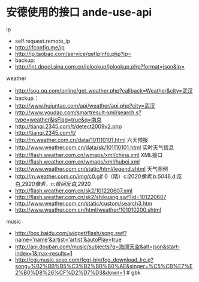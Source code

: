 安德使用的接口 ande-use-api
========

ip
- self.request.remote_ip
- http://ifconfig.me/ip
- http://ip.taobao.com/service/getIpInfo.php?ip=
- backup:
- http://int.dpool.sina.com.cn/iplookup/iplookup.php?format=json&ip=

weather
- http://sou.qq.com/online/get_weather.php?callback=Weather&city=武汉
- backup：
- http://www.hujuntao.com/api/weather/api.php?city=武汉
- http://www.youdao.com/smartresult-xml/search.s?type=weather&jsFlag=true&q=南京
- http://tianqi.2345.com/t/detect2009v2.php
- http://tianqi.2345.com/t/
- http://m.weather.com.cn/data/101110101.html 六天预报
- http://www.weather.com.cn/data/sk/101110101.html 实时天气信息
- http://flash.weather.com.cn/wmaps/xml/china.xml XML接口
- http://flash.weather.com.cn/wmaps/xml/hubei.xml
- http://www.weather.com.cn/static/html/legend.shtml 天气图例
- http://m.weather.com.cn/img/c0.gif 0（晴）c:20*20像素,b:50*46,d:反白,29*20像素，n:夜间反白,29*20
- http://flash.weather.com.cn/sk2/101220607.xml
- http://flash.weather.com.cn/sk2/shikuang.swf?id=101220607
- http://www.weather.com.cn/static/custom/search3.htm
- http://www.weather.com.cn/html/weather/101010200.shtml

music
- http://box.baidu.com/widget/flash/song.swf?name='name'&artist='artist'&autoPlay=true
- http://api.douban.com/music/subjects?q=海阔天空&alt=json&start-index=1&max-results=1
- http://cgi.music.soso.com/fcgi-bin/fcg_download_lrc.q?song=%B2%BB%B5%C3%B2%BB%B0%AE&singer=%C5%CB%E7%E2%B0%D8%26%CF%D2%D7%D3&down=1  # gbk